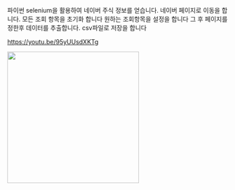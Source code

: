 파이썬 selenium을 활용하여 네이버 주식 정보를 얻습니다. 
네이버 페이지로 이동을 합니다.
모든 조회 항목을 초기화 합니다
원하는 조회항목을 설정을 합니다
그 후 페이지를 정한후 데이터를 추출합니다.
csv파일로 저장을 합니다

https://youtu.be/95yUUsdXKTg

 <td>
        <a href="https://youtu.be/95yUUsdXKTg" title="주식 정보 자동화 얻기">
          <img align="center" src="https://img.youtube.com/vi/95yUUsdXKTg/0.jpg" width="300" alt-text="">
        </a>
      </td>
